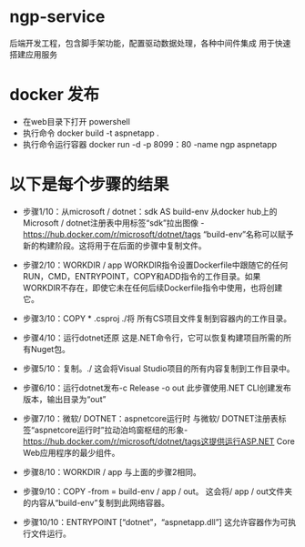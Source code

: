 # ngp-service
后端开发工程，包含脚手架功能，配置驱动数据处理，各种中间件集成
用于快速搭建应用服务

# docker 发布
- 在web目录下打开 powershell
- 执行命令 docker build -t aspnetapp .
- 执行命令运行容器 docker run -d -p 8099：80 -name ngp aspnetapp

# 以下是每个步骤的结果
- 步骤1/10：从microsoft / dotnet：sdk AS build-env 
  从docker hub上的Microsoft / dotnet注册表中用标签“sdk”拉出图像 - https://hub.docker.com/r/microsoft/dotnet/tags
  “build-env”名称可以赋予新的构建阶段。这将用于在后面的步骤中复制文件。

- 步骤2/10：WORKDIR / app 
  WORKDIR指令设置Dockerfile中跟随它的任何RUN，CMD，ENTRYPOINT，COPY和ADD指令的工作目录。如果WORKDIR不存在，即使它未在任何后续Dockerfile指令中使用，也将创建它。
  
- 步骤3/10：COPY * .csproj ./将
  所有CS项目文件复制到容器内的工作目录。
  
- 步骤4/10：运行dotnet还原
  这是.NET命令行，它可以恢复构建项目所需的所有Nuget包。
  
- 步骤5/10：复制。./ 
  这会将Visual Studio项目的所有内容复制到工作目录中。
 
- 步骤6/10：运行dotnet发布-c Release -o out 
  此步骤使用.NET CLI创建发布版本，输出目录为“out”
  
- 步骤7/10：微软/ DOTNET：aspnetcore运行时
  与微软/ DOTNET注册表标签“aspnetcore运行时”拉动泊坞窗枢纽的形象- https://hub.docker.com/r/microsoft/dotnet/tags这提供运行ASP.NET Core Web应用程序的最少组件。
  
- 步骤8/10：WORKDIR / app 
  与上面的步骤2相同。
  
- 步骤9/10：COPY -from = build-env / app / out。
  这会将/ app / out文件夹的内容从“build-env”复制到此网络容器。
  
- 步骤10/10：ENTRYPOINT [“dotnet”，“aspnetapp.dll”] 
  这允许容器作为可执行文件运行。
